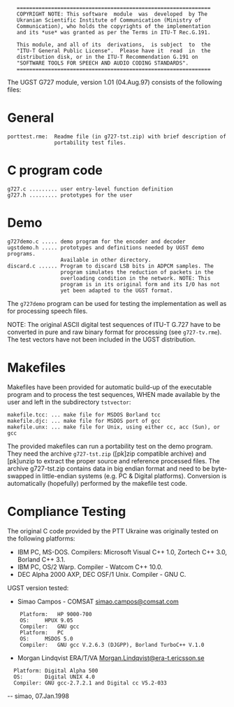        ==============================================================
       COPYRIGHT NOTE: This software  module  was  developed  by The
       Ukranian Scientific Institute of Communication (Ministry of
       Communication), who holds the copyrights of the implementation
       and its *use* was granted as per the Terms in ITU-T Rec.G.191.

       This module, and all of its  derivations,  is subject  to  the
       "ITU-T General Public License".  Please have it  read  in  the
       distribution disk, or in the ITU-T Recommendation G.191 on
       "SOFTWARE TOOLS FOR SPEECH AND AUDIO CODING STANDARDS".
       ==============================================================


The UGST G727 module, version 1.01 (04.Aug.97) consists of the
following files:

# General

    porttest.rme:  Readme file (in g727-tst.zip) with brief description of
                   portability test files.

# C program code

    g727.c ......... user entry-level function definition
    g727.h ......... prototypes for the user

# Demo

    g727demo.c ..... demo program for the encoder and decoder
    ugstdemo.h ..... prototypes and definitions needed by UGST demo programs.
                     Available in other directory.
    discard.c ...... Program to discard LSB bits in ADPCM samples. The
                     program simulates the reduction of packets in the
                     overloading condition in the network. NOTE: This
                     program is in its original form and its I/O has not
                     yet been adapted to the UGST format.

The `g727demo` program can be used for testing the implementation as
well as for processing speech files.

NOTE: The original ASCII digital test sequences of ITU-T G.727 have to
      be converted in pure and raw binary format for processing (see
      `g727-tv.rme`). The test vectors have not been included in the
      UGST distribution.

# Makefiles

Makefiles have been provided for automatic build-up of the executable program
and to process the test sequences, WHEN made available by the user and left
in the subdirectory `tstvector`:

    makefile.tcc: ... make file for MSDOS Borland tcc
    makefile.djc: ... make file for MSDOS port of gcc
    makefile.unx: ... make file for Unix, using either cc, acc (Sun), or gcc

The provided makefiles can run a portability test on the demo
program. They need the archive `g727-tst.zip` ([pk]zip compatible
archive) and [pk]unzip to extract the proper source and reference
processed files. The archive g727-tst.zip contains data in big endian
format and need to be byte-swapped in little-endian systems (e.g. PC &
Digital platforms). Conversion is automatically (hopefully) performed
by the makefile test code.


# Compliance Testing

The original C code provided by the PTT Ukraine was originally tested
on the following platforms:

- IBM PC, MS-DOS. Compilers: Microsoft Visual C++ 1.0,
  Zortech C++ 3.0, Borland C++ 3.1.
- IBM PC, OS/2 Warp. Compiler - Watcom C++ 10.0.
- DEC Alpha 2000 AXP, DEC OSF/1 Unix. Compiler - GNU C.

UGST version tested:
- Simao Campos - COMSAT <simao.campos@comsat.com>
```
    Platform:	HP 9000-700
    OS:		HPUX 9.05
    Compiler:	GNU gcc
    Platform:	PC
    OS:		MSDOS 5.0
    Compiler:	GNU gcc V.2.6.3 (DJGPP), Borland TurboC++ V.1.0
```

- Morgan Lindqvist ERA/T/VA <Morgan.Lindqvist@era-t.ericsson.se>
```
  Platform:	Digital Alpha 500
  OS:		Digital UNIX 4.0
  Compiler:	GNU gcc-2.7.2.1 and Digital cc V5.2-033
```
-- simao, 07.Jan.1998
